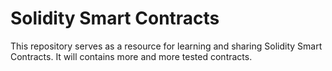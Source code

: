 # Solidity Smart Contracts

This repository serves as a resource for learning and sharing Solidity Smart Contracts. It will contains more and more tested contracts.
